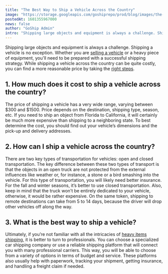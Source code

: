 ```yaml
---
title: "The Best Way to Ship a Vehicle Across the Country"
image: "https://storage.googleapis.com/goshiprepo/prod/blog/images/the-best-way-to-ship-a-vehicle-across-the-country.jpg"
postedAt: 1601355967000
news: false
author: "GoShip Admin"
intro: "Shipping large objects and equipment is always a challenge. Shipping a vehicle is no exception. Whether you are selling a vehicle or a heavy piece of equipment, you'll need to be prepared with a successful shipping strategy. While shipping a vehicle across the country can be quite costly, you can find a more reasonable price by taking the right steps. \n\n1. How much does it cost to ship a vehicle across the country?\n-\n\nThe price of shipping a vehicle has a very wide range, varying between $300 and $1500. Pri"
---
```

Shipping large objects and equipment is always a challenge. Shipping a vehicle is no exception. Whether you are [selling a vehicle](https://www.goship.com/blog/how-to-sell-heavy-equipment-online/) or a heavy piece of equipment, you'll need to be prepared with a successful shipping strategy. While shipping a vehicle across the country can be quite costly, you can find a more reasonable price by taking the [right steps](https://www.goship.com/blog/how-does-the-shipping-of-automotive-parts-work/).

1\. How much does it cost to ship a vehicle across the country?
---------------------------------------------------------------

The price of shipping a vehicle has a very wide range, varying between $300 and $1500. Price depends on the destination, shipping type, season, etc. If you need to ship an object from Florida to California, it will certainly be much more expensive than shipping to a neighboring state. To best determine the cost, you should find out your vehicle’s dimensions and the pick-up and delivery addresses.

2\. How can I ship a vehicle across the country?
------------------------------------------------

There are two key types of transportation for vehicles: open and closed transportation. The key difference between these two types of transport is that the objects in an open truck are not protected from the external influences like weather or, for instance, a stone or a bird smashing into the vehicle. For this type of transportation, you will likely need better insurance. For the fall and winter seasons, it’s better to use closed transportation. Also, keep in mind that the truck won’t be entirely dedicated to your vehicle, otherwise, it would be rather expensive. On the same token, shipping to remote destinations can take from 5 to 14 days, because the driver will drop other vehicles off along the way.

3\. What is the best way to ship a vehicle?
-------------------------------------------

Ultimately, if you’re not familiar with all the intricacies of [heavy items shipping](https://www.goship.com/blog/how-do-you-ship-heavy-equipment/), it is better to turn to professionals. You can choose a specialized car shipping company or use a reliable shipping platform that will connect you with many professional carriers. This way, you will be able to choose from a variety of options in terms of budget and service. These platforms also usually help with paperwork, tracking your shipment, getting insurance, and handling a freight claim if needed.
